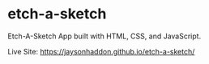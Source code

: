# etch-a-sketch

Etch-A-Sketch App built with HTML, CSS, and JavaScript.

Live Site: https://jaysonhaddon.github.io/etch-a-sketch/
